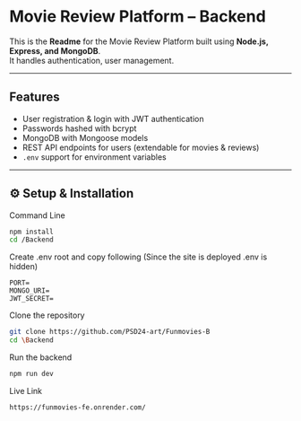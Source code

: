 # Movie Review Platform – Backend

This is the **Readme** for the Movie Review Platform built using **Node.js, Express, and MongoDB**.  
It handles authentication, user management.

---

## Features

- User registration & login with JWT authentication
- Passwords hashed with bcrypt
- MongoDB with Mongoose models
- REST API endpoints for users (extendable for movies & reviews)
- `.env` support for environment variables

---

## ⚙️ Setup & Installation

Command Line

```bash
npm install
cd /Backend
```

Create .env root and copy following
(Since the site is deployed .env is hidden)

```env
PORT=
MONGO_URI=
JWT_SECRET=
```

Clone the repository

```bash
git clone https://github.com/PSD24-art/Funmovies-B
cd \Backend
```

Run the backend

```bash
npm run dev
```

Live Link

```
https://funmovies-fe.onrender.com/
```
